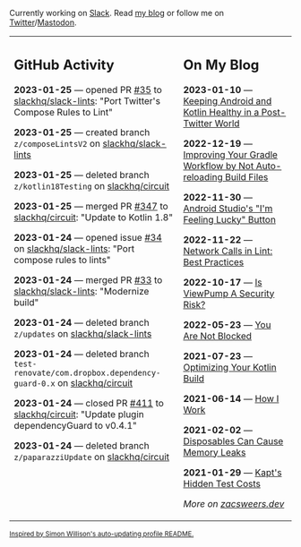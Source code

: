 Currently working on [Slack](https://slack.com/). Read [my blog](https://zacsweers.dev/) or follow me on [Twitter](https://twitter.com/ZacSweers)/[Mastodon](https://hachyderm.io/@ZacSweers).

<table><tr><td valign="top" width="60%">

## GitHub Activity
<!-- githubActivity starts -->
**2023-01-25** — opened PR [#35](https://github.com/slackhq/slack-lints/pull/35) to [slackhq/slack-lints](https://github.com/slackhq/slack-lints): "Port Twitter's Compose Rules to Lint"

**2023-01-25** — created branch `z/composeLintsV2` on [slackhq/slack-lints](https://github.com/slackhq/slack-lints)

**2023-01-25** — deleted branch `z/kotlin18Testing` on [slackhq/circuit](https://github.com/slackhq/circuit)

**2023-01-25** — merged PR [#347](https://github.com/slackhq/circuit/pull/347) to [slackhq/circuit](https://github.com/slackhq/circuit): "Update to Kotlin 1.8"

**2023-01-24** — opened issue [#34](https://github.com/slackhq/slack-lints/issues/34) on [slackhq/slack-lints](https://github.com/slackhq/slack-lints): "Port compose rules to lints"

**2023-01-24** — merged PR [#33](https://github.com/slackhq/slack-lints/pull/33) to [slackhq/slack-lints](https://github.com/slackhq/slack-lints): "Modernize build"

**2023-01-24** — deleted branch `z/updates` on [slackhq/slack-lints](https://github.com/slackhq/slack-lints)

**2023-01-24** — deleted branch `test-renovate/com.dropbox.dependency-guard-0.x` on [slackhq/circuit](https://github.com/slackhq/circuit)

**2023-01-24** — closed PR [#411](https://github.com/slackhq/circuit/pull/411) to [slackhq/circuit](https://github.com/slackhq/circuit): "Update plugin dependencyGuard to v0.4.1"

**2023-01-24** — deleted branch `z/paparazziUpdate` on [slackhq/circuit](https://github.com/slackhq/circuit)
<!-- githubActivity ends -->
</td><td valign="top" width="40%">

## On My Blog
<!-- blog starts -->
**2023-01-10** — [Keeping Android and Kotlin Healthy in a Post-Twitter World](https://www.zacsweers.dev/keeping-android-healthy/)

**2022-12-19** — [Improving Your Gradle Workflow by Not Auto-reloading Build Files](https://www.zacsweers.dev/improving-your-workflow-by-not-auto-reloading-build-files/)

**2022-11-30** — [Android Studio's "I'm Feeling Lucky" Button](https://www.zacsweers.dev/android-studios-im-feeling-lucky-button/)

**2022-11-22** — [Network Calls in Lint: Best Practices](https://www.zacsweers.dev/network-calls-in-lint-best-practices/)

**2022-10-17** — [Is ViewPump A Security Risk?](https://www.zacsweers.dev/is-viewpump-a-security-risk/)

**2022-05-23** — [You Are Not Blocked](https://www.zacsweers.dev/you-are-not-blocked/)

**2021-07-23** — [Optimizing Your Kotlin Build](https://www.zacsweers.dev/optimizing-your-kotlin-build/)

**2021-06-14** — [How I Work](https://www.zacsweers.dev/how-i-work/)

**2021-02-02** — [Disposables Can Cause Memory Leaks](https://www.zacsweers.dev/disposables-can-cause-memory-leaks/)

**2021-01-29** — [Kapt's Hidden Test Costs](https://www.zacsweers.dev/kapts-hidden-test-costs/)
<!-- blog ends -->
_More on [zacsweers.dev](https://zacsweers.dev/)_
</td></tr></table>

<sub><a href="https://simonwillison.net/2020/Jul/10/self-updating-profile-readme/">Inspired by Simon Willison's auto-updating profile README.</a></sub>